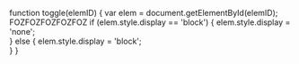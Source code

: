 function toggle(elemID) {
    var elem = document.getElementById(elemID);
FOZFOZFOZFOZFOZ	
    if (elem.style.display == 'block') {
        elem.style.display = 'none';	
    } else {
        elem.style.display = 'block';	
    }
}
